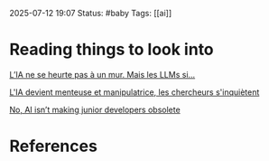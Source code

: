 2025-07-12 19:07
Status: #baby 
Tags: [[ai]]


# Reading things to look into

[L’IA ne se heurte pas à un mur. Mais les LLMs si...](https://legrandcontinent.eu/fr/2025/06/10/ia-llm-marcus/)

[L'IA devient menteuse et manipulatrice, les chercheurs s'inquiètent](https://www.france24.com/fr/info-en-continu/20250629-l-ia-devient-menteuse-et-manipulatrice-les-chercheurs-s-inqui%C3%A8tent)

[No, AI isn’t making junior developers obsolete](https://www.linkedin.com/pulse/ai-isnt-making-junior-developers-obsolete-github-j0hkc/)

# References